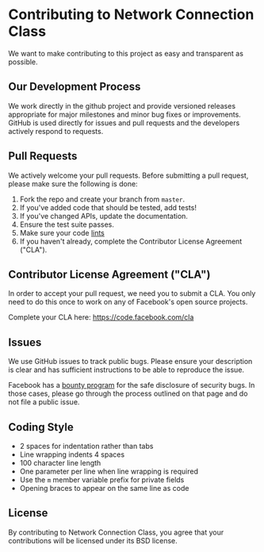# Contributing to Network Connection Class
We want to make contributing to this project as easy and transparent as
possible.

## Our Development Process
We work directly in the github project and provide versioned releases
appropriate for major milestones and minor bug fixes or improvements.  GitHub
is used directly for issues and pull requests and the developers actively
respond to requests.

## Pull Requests
We actively welcome your pull requests. Before submitting a pull request,
please make sure the following is done:

1. Fork the repo and create your branch from `master`. 
2. If you've added code that should be tested, add tests!
3. If you've changed APIs, update the documentation. 
4. Ensure the test suite passes.
5. Make sure your code [lints](https://en.wikipedia.org/wiki/Lint_(software))
5. If you haven't already, complete the Contributor License Agreement ("CLA").

## Contributor License Agreement ("CLA")
In order to accept your pull request, we need you to submit a CLA. You only need
to do this once to work on any of Facebook's open source projects.

Complete your CLA here: <https://code.facebook.com/cla>

## Issues  
We use GitHub issues to track public bugs. Please ensure your description is
clear and has sufficient instructions to be able to reproduce the issue.

Facebook has a [bounty program](https://www.facebook.com/whitehat/) for the safe
disclosure of security bugs. In those cases, please go through the process
outlined on that page and do not file a public issue.

## Coding Style  
* 2 spaces for indentation rather than tabs
* Line wrapping indents 4 spaces
* 100 character line length
* One parameter per line when line wrapping is required
* Use the `m` member variable prefix for private fields
* Opening braces to appear on the same line as code

## License
By contributing to Network Connection Class, you agree that your contributions will be licensed
under its BSD license.
